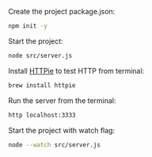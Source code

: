 Create the project package.json:
```sh
npm init -y
```

Start the project:
```sh
node src/server.js
```

Install [HTTPie](https://httpie.io/) to test HTTP from terminal:
```sh
brew install httpie
```

Run the server from the terminal:
```sh
http localhost:3333
```

Start the project with watch flag:
```sh
node --watch src/server.js
```